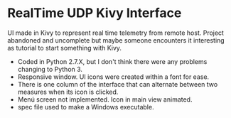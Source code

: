 # RealTime UDP Kivy Interface #

UI made in Kivy to represent real time telemetry from remote host. Project abandoned and uncomplete but maybe someone encounters it interesting as tutorial to start something with Kivy.

- Coded in Python 2.7.X, but I don't think there were any problems changing to Python 3.
- Responsive window. UI icons were created within a font for ease.
- There is one column of the interface that can alternate between two measures when its icon is clicked.
- Menú screen not implemented. Icon in main view animated.
- spec file used to make a Windows executable.
